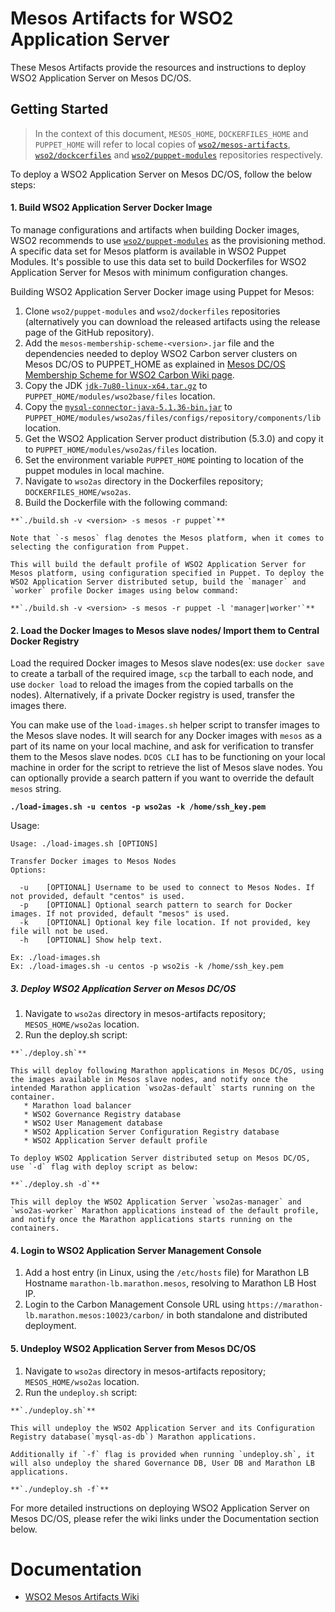 # Mesos Artifacts for WSO2 Application Server

These Mesos Artifacts provide the resources and instructions to deploy WSO2 Application Server on Mesos DC/OS.

## Getting Started

>In the context of this document, `MESOS_HOME`, `DOCKERFILES_HOME` and `PUPPET_HOME` will refer to local copies of [`wso2/mesos-artifacts`](https://github.com/wso2/mesos-artifacts/), [`wso2/dockcerfiles`](https://github.com/wso2/dockerfiles/) and [`wso2/puppet-modules`](https://github.com/wso2/puppet-modules) repositories respectively.

To deploy a WSO2 Application Server on Mesos DC/OS, follow the below steps:

#### 1. Build WSO2 Application Server Docker Image

To manage configurations and artifacts when building Docker images, WSO2 recommends to use [`wso2/puppet-modules`](https://github.com/wso2/puppet-modules) as the provisioning method. A specific data set for Mesos platform is available in WSO2 Puppet Modules. It's possible to use this data set to build Dockerfiles for WSO2 Application Server for Mesos with minimum configuration changes.

Building WSO2 Application Server Docker image using Puppet for Mesos:

  1. Clone `wso2/puppet-modules` and `wso2/dockerfiles` repositories (alternatively you can download the released artifacts using the release page of the GitHub repository).
  2. Add the `mesos-membership-scheme-<version>.jar` file and the dependencies needed to deploy WSO2 Carbon server clusters on Mesos DC/OS to PUPPET_HOME as explained in [Mesos DC/OS Membership Scheme for WSO2 Carbon Wiki page](https://docs.wso2.com/display/MA100/Mesos+DC-OS+Membership+Scheme+for+WSO2+Carbon).
  3. Copy the JDK [`jdk-7u80-linux-x64.tar.gz`](http://www.oracle.com/technetwork/java/javase/downloads/jdk7-downloads-1880260.html) to `PUPPET_HOME/modules/wso2base/files` location.
  4. Copy the [`mysql-connector-java-5.1.36-bin.jar`](https://downloads.mysql.com/archives/get/file/mysql-connector-java-5.1.36.zip) to `PUPPET_HOME/modules/wso2as/files/configs/repository/components/lib` location.
  5. Get the WSO2 Application Server product distribution (5.3.0) and copy it to `PUPPET_HOME/modules/wso2as/files` location.
  6. Set the environment variable `PUPPET_HOME` pointing to location of the puppet modules in local machine.
  7. Navigate to `wso2as` directory in the Dockerfiles repository; `DOCKERFILES_HOME/wso2as`.
  8. Build the Dockerfile with the following command:

    **`./build.sh -v <version> -s mesos -r puppet`**

    Note that `-s mesos` flag denotes the Mesos platform, when it comes to selecting the configuration from Puppet.

    This will build the default profile of WSO2 Application Server for Mesos platform, using configuration specified in Puppet. To deploy the WSO2 Application Server distributed setup, build the `manager` and `worker` profile Docker images using below command:
  
    **`./build.sh -v <version> -s mesos -r puppet -l 'manager|worker'`**
  
  

#### 2. Load the Docker Images to Mesos slave nodes/ Import them to Central Docker Registry

Load the required Docker images to Mesos slave nodes(ex: use `docker save` to create a tarball of the required image, `scp` the tarball to each node, and use `docker load` to reload the images from the copied tarballs on the nodes). Alternatively, if a private Docker registry is used, transfer the images there.

You can make use of the `load-images.sh` helper script to transfer images to the Mesos slave nodes. It will search for any Docker images with `mesos` as a part of its name on your local machine, and ask for verification to transfer them to the Mesos slave nodes. `DCOS CLI` has to be functioning on your local machine in order for the script to retrieve the list of Mesos slave nodes. You can optionally provide a search pattern if you want to override the default `mesos` string.

**`./load-images.sh -u centos -p wso2as -k /home/ssh_key.pem`**

Usage:
```
Usage: ./load-images.sh [OPTIONS]

Transfer Docker images to Mesos Nodes
Options:

  -u	[OPTIONAL] Username to be used to connect to Mesos Nodes. If not provided, default "centos" is used.
  -p	[OPTIONAL] Optional search pattern to search for Docker images. If not provided, default "mesos" is used.
  -k	[OPTIONAL] Optional key file location. If not provided, key file will not be used.
  -h	[OPTIONAL] Show help text.

Ex: ./load-images.sh
Ex: ./load-images.sh -u centos -p wso2is -k /home/ssh_key.pem
```
    
##### 3. Deploy WSO2 Application Server on Mesos DC/OS
  1. Navigate to `wso2as` directory in mesos-artifacts repository; `MESOS_HOME/wso2as` location.
  2. Run the deploy.sh script:

    **`./deploy.sh`**
    
    This will deploy following Marathon applications in Mesos DC/OS, using the images available in Mesos slave nodes, and notify once the intended Marathon application `wso2as-default` starts running on the container.
       * Marathon load balancer
       * WSO2 Governance Registry database
       * WSO2 User Management database
       * WSO2 Application Server Configuration Registry database
       * WSO2 Application Server default profile
       
    To deploy WSO2 Application Server distributed setup on Mesos DC/OS, use `-d` flag with deploy script as below:
     
    **`./deploy.sh -d`**
    
    This will deploy the WSO2 Application Server `wso2as-manager` and `wso2as-worker` Marathon applications instead of the default profile, and notify once the Marathon applications starts running on the containers.

#### 4. Login to WSO2 Application Server Management Console
  1. Add a host entry (in Linux, using the `/etc/hosts` file) for Marathon LB Hostname `marathon-lb.marathon.mesos`, resolving to Marathon LB Host IP.
  2. Login to the Carbon Management Console URL using `https://marathon-lb.marathon.mesos:10023/carbon/` in both standalone and distributed deployment.
 
#### 5. Undeploy WSO2 Application Server from Mesos DC/OS
  1. Navigate to `wso2as` directory in mesos-artifacts repository; `MESOS_HOME/wso2as` location.
  2. Run the `undeploy.sh` script:

    **`./undeploy.sh`**

    This will undeploy the WSO2 Application Server and its Configuration Registry database(`mysql-as-db`) Marathon applications.
   
    Additionally if `-f` flag is provided when running `undeploy.sh`, it will also undeploy the shared Governance DB, User DB and Marathon LB applications.
    
    **`./undeploy.sh -f`**

For more detailed instructions on deploying WSO2 Application Server on Mesos DC/OS, please refer the wiki links under the Documentation section below.

# Documentation
* [WSO2 Mesos Artifacts Wiki](https://docs.wso2.com/display/MA100/WSO2+Mesos+Artifacts+Documentation)
